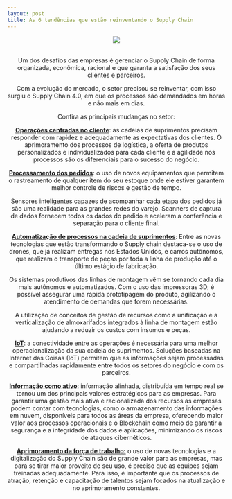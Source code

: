 ```yaml
---
layout: post
title: As 6 tendências que estão reinventando o Supply Chain
---
```


<meta name="twitter:card" content="summary_large_image">
<meta name="twitter:site" content="@dinogrejo">
<meta name="twitter:title" content="As 6 tendências que estão reinventando o Supply Chain">
<meta name="twitter:description" content="Um dos desafios das empresas é gerenciar o Supply Chain de forma organizada, econômica, racional e que garanta a satisfação dos seus clientes e parceiros. Com a evolução do mercado, o setor precisou se reinventar, com isso surgiu o Supply Chain 4.0, em que os processos são demandados em horas e não mais em dias.">
<meta name="twitter:image" content="https://news.sap.com/brazil/files/2018/04/destaque-artigo-6.jpg">

<center><img src="https://news.sap.com/brazil/files/2018/04/destaque-artigo-6.jpg" /><center>
<br>
<p>Um dos desafios das empresas é gerenciar o Supply Chain de forma organizada, econômica, racional e que garanta a satisfação dos seus clientes e parceiros.</p>
<p>Com a evolução do mercado, o setor precisou se reinventar, com isso surgiu o Supply Chain 4.0, em que os processos são demandados em horas e não mais em dias.</p>
<p>Confira as principais mudanças no setor:</p>
<p><strong><u>Operações centradas no cliente</u></strong>: as cadeias de suprimentos precisam responder com rapidez e adequadamente as expectativas dos clientes. O aprimoramento dos processos de logística, a oferta de produtos personalizados e individualizados para cada cliente e a agilidade nos processos são os diferenciais para o sucesso do negócio.</p>
<p><strong><u>Processamento dos pedidos</u></strong>: o uso de novos equipamentos que permitem o rastreamento de qualquer item do seu estoque onde ele estiver garantem melhor controle de riscos e gestão de tempo.</p>
<p>Sensores inteligentes capazes de acompanhar cada etapa dos pedidos já são uma realidade para as grandes redes do varejo. Scanners de captura de dados fornecem todos os dados do pedido e aceleram a conferência e separação para o cliente final.</p>
<p><strong><u>Automatização de processos na cadeia de suprimentos</u></strong>: Entre as novas tecnologias que estão transformando o Supply chain destaca-se o uso de drones, que já realizam entregas nos Estados Unidos, e carros autônomos, que realizam o transporte de peças por toda a linha de produção até o último estágio de fabricação.</p>
<p>Os sistemas produtivos das linhas de montagem vêm se tornando cada dia mais autônomos e automatizados. Com o uso das impressoras 3D, é possível assegurar uma rápida prototipagem do produto, agilizando o atendimento de demandas que forem necessárias.</p>
<p>A utilização de conceitos de gestão de recursos como a unificação e a verticalização de almoxarifados integrados à linha de montagem estão ajudando a reduzir os custos com insumos e peças.</p>
<p><strong><u>IoT</u></strong>: a conectividade entre as operações é necessária para uma melhor operacionalização da sua cadeia de suprimentos. Soluções baseadas na Internet das Coisas (IoT) permitem que as informações sejam processadas e compartilhadas rapidamente entre todos os setores do negócio e com os parceiros.</p>
<p><strong><u>Informação como ativo</u></strong>: informação alinhada, distribuída em tempo real se tornou um dos principais valores estratégicos para as empresas. Para garantir uma gestão mais ativa e racionalizada dos recursos as empresas podem contar com tecnologias, como o armazenamento das informações em nuvem, disponíveis para todos as áreas da empresa, oferecendo maior valor aos processos operacionais e o Blockchain como meio de garantir a segurança e a integridade dos dados e aplicações, minimizando os riscos de ataques cibernéticos.</p>
<p><strong><u>Aprimoramento da força de trabalho:</u></strong> o uso de novas tecnologias e a digitalização do Supply Chain são de grande valor para as empresas, mas para se tirar maior proveito de seu uso, é preciso que as equipes sejam treinadas adequadamente. Para isso, é importante que os processos de atração, retenção e capacitação de talentos sejam focados na atualização e no aprimoramento constantes.</p>
